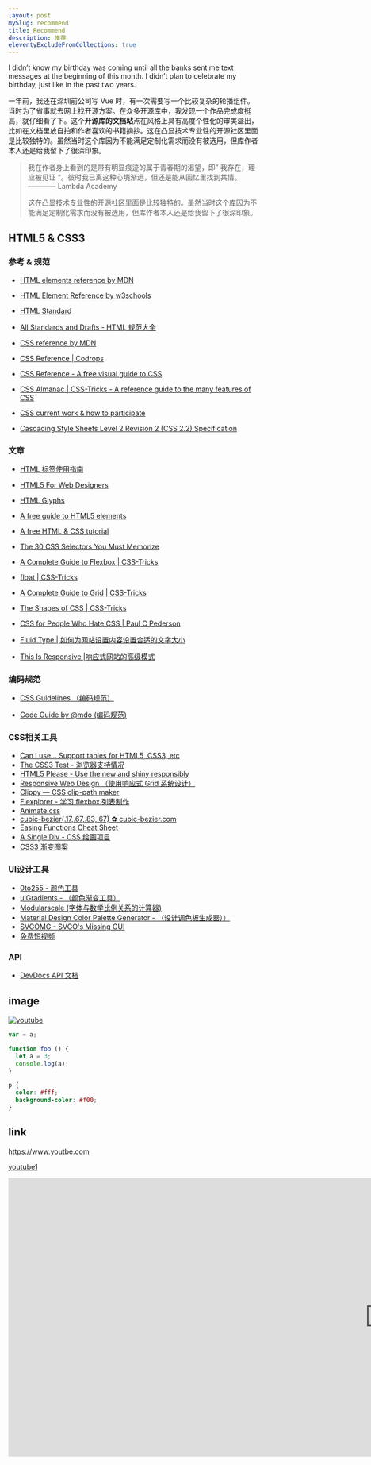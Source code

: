 ```yaml
---
layout: post
mySlug: recommend
title: Recommend
description: 推荐
eleventyExcludeFromCollections: true
---
```


I didn’t know my birthday was coming until all the banks sent me text messages at the beginning of this month. I didn’t plan to celebrate my birthday, just like in the past two years.

一年前，我还在深圳前公司写 Vue 时，有一次需要写一个比较复杂的轮播组件。当时为了省事就去网上找开源方案。在众多开源库中，我发现一个作品完成度挺高，就仔细看了下。这个**开源库的文档站**点在风格上具有高度个性化的审美溢出，比如在文档里放自拍和作者喜欢的书籍摘抄。这在凸显技术专业性的开源社区里面是比较独特的。虽然当时这个库因为不能满足定制化需求而没有被选用，但库作者本人还是给我留下了很深印象。

> 我在作者身上看到的是带有明显痕迹的属于青春期的渴望，即” 我存在，理应被见证 “。彼时我已离这种心境渐远，但还是能从回忆里找到共情。———— Lambda Academy
>
> 这在凸显技术专业性的开源社区里面是比较独特的。虽然当时这个库因为不能满足定制化需求而没有被选用，但库作者本人还是给我留下了很深印象。  

## HTML5 & CSS3

### 参考 & 规范

- [HTML elements reference by MDN](https://developer.mozilla.org/en-US/docs/Web/HTML/Element)
- [HTML Element Reference by w3schools](https://www.w3schools.com/tags/ref_byfunc.asp)

- [HTML Standard](https://html.spec.whatwg.org/)
- [All Standards and Drafts - HTML 规范大全](https://www.w3.org/TR/?tag=html#w3c_all)
- [CSS reference by MDN](https://developer.mozilla.org/en-US/docs/Web/CSS/Reference)
- [CSS Reference | Codrops](https://tympanus.net/codrops/css_reference/)
- [CSS Reference - A free visual guide to CSS](https://cssreference.io/)
- [CSS Almanac | CSS-Tricks - A reference guide to the many features of CSS](https://css-tricks.com/almanac/)
- [CSS current work & how to participate](https://www.w3.org/Style/CSS/current-work)
- [Cascading Style Sheets Level 2 Revision 2 (CSS 2.2) Specification](https://www.w3.org/TR/CSS22/)

### 文章

- [HTML 标签使用指南](https://paulrobertlloyd.com/styleguide)
- [HTML5 For Web Designers](https://html5forwebdesigners.com/history/)

- [HTML Glyphs](https://css-tricks.com/snippets/html/glyphs/)

- [A free guide to HTML5 <head> elements](https://htmlhead.dev/)

- [A free HTML & CSS tutorial](https://marksheet.io/)

- [The 30 CSS Selectors You Must Memorize](https://code.tutsplus.com/tutorials/the-30-css-selectors-you-must-memorize--net-16048)

- [A Complete Guide to Flexbox | CSS-Tricks](https://css-tricks.com/snippets/css/a-guide-to-flexbox/)

- [float | CSS-Tricks](https://css-tricks.com/almanac/properties/f/float/)

- [A Complete Guide to Grid | CSS-Tricks](https://css-tricks.com/snippets/css/complete-guide-grid/)
- [The Shapes of CSS | CSS-Tricks](https://css-tricks.com/the-shapes-of-css/)
  
- [CSS for People Who Hate CSS | Paul C Pederson](http://paulcpederson.com/articles/css-for-people-who-hate-css/)
  
- [Fluid Type | 如何为网站设置内容设置合适的文字大小](https://trentwalton.com/2012/06/19/fluid-type/)
  
- [This Is Responsive |响应式网站的高级模式](https://bradfrost.github.io/this-is-responsive/)

### 编码规范

- [CSS Guidelines （编码规范）](https://cssguidelin.es/)

- [Code Guide by @mdo (编码规范)](https://codeguide.co/)

### CSS相关工具

- [Can I use... Support tables for HTML5, CSS3, etc](https://caniuse.com/)
- [The CSS3 Test - 浏览器支持情况](https://css3test.com/)
- [HTML5 Please - Use the new and shiny responsibly](https://html5please.com/)
- [Responsive Web Design （使用响应式 Grid 系统设计）](http://www.responsivegridsystem.com/)
- [Clippy — CSS clip-path maker](https://bennettfeely.com/clippy/)
- [Flexplorer - 学习 flexbox 列表制作](https://bennettfeely.com/flexplorer/)
- [Animate.css](https://daneden.github.io/animate.css/)
- [cubic-bezier(.17,.67,.83,.67) ✿ cubic-bezier.com](https://cubic-bezier.com/#.17,.67,.83,.67)
- [Easing Functions Cheat Sheet](https://easings.net/)
- [A Single Div - CSS 绘画项目](https://a.singlediv.com/)
- [CSS3 渐变图案](https://leaverou.github.io/css3patterns/)

### UI设计工具

- [0to255 - 颜色工具](https://www.0to255.com)
- [uiGradients - （颜色渐变工具）](https://uigradients.com/#Amin)
- [Modularscale (字体与数学比例关系的计算器)](https://www.modularscale.com/)
- [Material Design Color Palette Generator - （设计调色板生成器））](https://www.materialpalette.com/)
- [SVGOMG - SVGO's Missing GUI](https://jakearchibald.github.io/svgomg/)
- [免费短视频](https://coverr.co/)

### API 

- [DevDocs API 文档](https://devdocs.io/)


## image

[![youtube](/assets/img/youtube.jpg)](http://www.youtube.com)


```js
var = a;
```

```js
function foo () {
  let a = 3;
  console.log(a);
}
```

```css
p {
  color: #fff;
  background-color: #f00;
}
```

## link

<https://www.youtbe.com>

[youtube1](http://www.youtube.com)


<div class="iframe-wrapper">
  <iframe width="1519" height="562" src="https://www.youtube.com/embed/wKGtDaDAsOg" frameborder="0" allow="accelerometer; autoplay; encrypted-media; gyroscope; picture-in-picture" allowfullscreen></iframe>
</div>